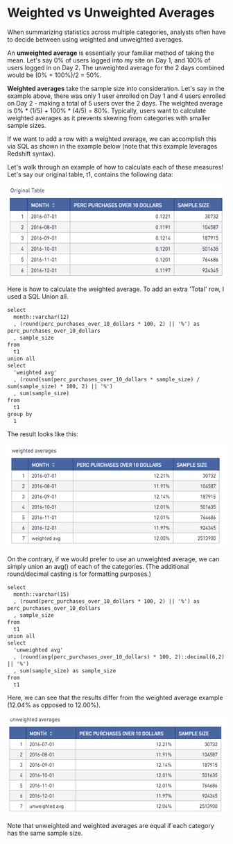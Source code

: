 # Weighted vs Unweighted Averages


When summarizing statistics across multiple categories, analysts often have to decide between using weighted and unweighted averages.

An **unweighted average** is essentially your familiar method of taking the mean. Let's say 0% of users logged into my site on Day 1, and 100% of users logged in on Day 2. The unweighted average for the 2 days combined would be (0% + 100%)/2 = 50%.

**Weighted averages** take the sample size into consideration. Let's say in the example above, there was only 1 user enrolled on Day 1 and 4 users enrolled on Day 2 - making a total of 5 users over the 2 days. The weighted average is 0% * (1/5) + 100% * (4/5) = 80%. Typically, users want to calculate weighted averages as it prevents skewing from categories with smaller sample sizes.

If we want to add a row with a weighted average, we can accomplish this via SQL as shown in the example below (note that this example leverages Redshift syntax). 

Let's walk through an example of how to calculate each of these measures! Let's say our original table, t1, contains the following data:

![Original Table](/SQL/Weighted_vs_Unweighted_Averages/Images/original.png "original table")

Here is how to calculate the weighted average. To add an extra 'Total' row, I used a SQL Union all.
    
    select
      month::varchar(12)
      , (round(perc_purchases_over_10_dollars * 100, 2) || '%') as perc_purchases_over_10_dollars
      , sample_size
    from
      t1
    union all
    select
      'weighted avg'
      , (round(sum(perc_purchases_over_10_dollars * sample_size) / sum(sample_size) * 100, 2) || '%')
      , sum(sample_size)
    from
      t1
    group by
      1
      
The result looks like this:


![Weighted Table](/SQL/Weighted_vs_Unweighted_Averages/Images/weighted.png "weighted averages")

On the contrary, if we would prefer to use an unweighted average, we can simply union an avg() of each of the categories.  (The additional round/decimal casting is for formatting purposes.)

    select
      month::varchar(15)
      , (round(perc_purchases_over_10_dollars * 100, 2) || '%') as perc_purchases_over_10_dollars
      , sample_size
    from
      t1
    union all
    select
      'unweighted avg'
      , (round(avg(perc_purchases_over_10_dollars) * 100, 2)::decimal(6,2) || '%')
      , sum(sample_size) as sample_size
    from
      t1
      
Here, we can see that the results differ from the weighted average example (12.04% as opposed to 12.00%).

![UnWeighted Table](/SQL/Weighted_vs_Unweighted_Averages/Images/unweighted.png "unweighted averages")

Note that unweighted and weighted averages are equal if each category has the same sample size.
